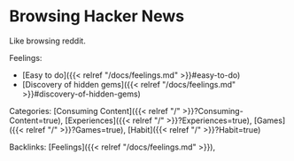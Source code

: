 # Browsing Hacker News

Like browsing reddit.

Feelings: 

  - [Easy to do]({{< relref "/docs/feelings.md" >}}#easy-to-do)
  - [Discovery of hidden gems]({{< relref "/docs/feelings.md" >}}#discovery-of-hidden-gems)

Categories: [Consuming Content]({{< relref "/" >}}?Consuming-Content=true),
[Experiences]({{< relref "/" >}}?Experiences=true),
[Games]({{< relref "/" >}}?Games=true),
[Habit]({{< relref "/" >}}?Habit=true)

Backlinks: [Feelings]({{< relref "/docs/feelings.md" >}}), 
